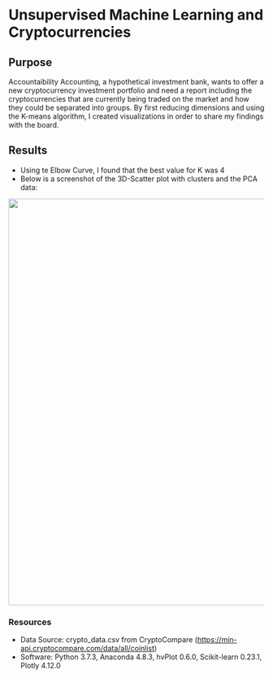 # Unsupervised Machine Learning and Cryptocurrencies

## Purpose
Accountaibility Accounting, a hypothetical investment bank, wants to offer a new cryptocurrency investment portfolio and need a report including the cryptocurrencies that are currently being traded on the market and how they could be separated into groups. By first reducing dimensions and using the K-means algorithm, I created visualizations in order to share my findings with the board.

## Results
- Using te Elbow Curve, I found that the best value for K was 4
- Below is a screenshot of the 3D-Scatter plot with clusters and the PCA data:

<img src='https://github.com/npantfoerder/cryptocurrencies/blob/master/Images/.png' width=800>

### Resources
- Data Source: crypto_data.csv from CryptoCompare (https://min-api.cryptocompare.com/data/all/coinlist)
- Software: Python 3.7.3, Anaconda 4.8.3, hvPlot 0.6.0, Scikit-learn 0.23.1, Plotly 4.12.0
